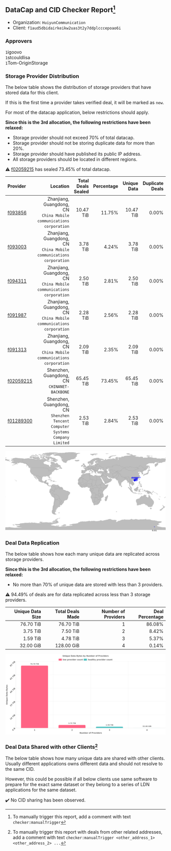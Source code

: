 ## DataCap and CID Checker Report[^1]
 - Organization: `HuiyunCommunication`
 - Client: `f1aud5dbidairkeikw2uas3t2y7ddplcccepoao6i`
### Approvers
`1`igoovo<br/>`1`stcouldlisa<br/>`1`Tom-OriginStorage

### Storage Provider Distribution
The below table shows the distribution of storage providers that have stored data for this client.

If this is the first time a provider takes verified deal, it will be marked as `new`.

For most of the datacap application, below restrictions should apply.

**Since this is the 3rd allocation, the following restrictions have been relaxed:**
 - Storage provider should not exceed 70% of total datacap.
 - Storage provider should not be storing duplicate data for more than 20%.
 - Storage provider should have published its public IP address.
 - All storage providers should be located in different regions.

⚠️ [f02059215](https://filfox.info/en/address/f02059215) has sealed 73.45% of total datacap.

| Provider                                              |                                                                        Location | Total Deals Sealed | Percentage | Unique Data | Duplicate Deals |
| :---------------------------------------------------- | ------------------------------------------------------------------------------: | -----------------: | ---------: | ----------: | --------------: |
| [f093856](https://filfox.info/en/address/f093856)     |          Zhanjiang, Guangdong, CN<br/>`China Mobile communications corporation` |          10.47 TiB |     11.75% |   10.47 TiB |           0.00% |
| [f093003](https://filfox.info/en/address/f093003)     |          Zhanjiang, Guangdong, CN<br/>`China Mobile communications corporation` |           3.78 TiB |      4.24% |    3.78 TiB |           0.00% |
| [f094311](https://filfox.info/en/address/f094311)     |          Zhanjiang, Guangdong, CN<br/>`China Mobile communications corporation` |           2.50 TiB |      2.81% |    2.50 TiB |           0.00% |
| [f091987](https://filfox.info/en/address/f091987)     |          Zhanjiang, Guangdong, CN<br/>`China Mobile communications corporation` |           2.28 TiB |      2.56% |    2.28 TiB |           0.00% |
| [f091313](https://filfox.info/en/address/f091313)     |          Zhanjiang, Guangdong, CN<br/>`China Mobile communications corporation` |           2.09 TiB |      2.35% |    2.09 TiB |           0.00% |
| [f02059215](https://filfox.info/en/address/f02059215) |                                 Shenzhen, Guangdong, CN<br/>`CHINANET-BACKBONE` |          65.45 TiB |     73.45% |   65.45 TiB |           0.00% |
| [f01289300](https://filfox.info/en/address/f01289300) | Shenzhen, Guangdong, CN<br/>`Shenzhen Tencent Computer Systems Company Limited` |           2.53 TiB |      2.84% |    2.53 TiB |           0.00% |

<img src="https://raw.githubusercontent.com/data-preservation-programs/filplus-checker-assets/main/filecoin-project/filecoin-plus-large-datasets/issues/1457/1682217694930.png"/>

### Deal Data Replication
The below table shows how each many unique data are replicated across storage providers.


**Since this is the 3rd allocation, the following restrictions have been relaxed:**
- No more than 70% of unique data are stored with less than 3 providers.

⚠️ 94.49% of deals are for data replicated across less than 3 storage providers.

| Unique Data Size | Total Deals Made | Number of Providers | Deal Percentage |
| ---------------: | ---------------: | ------------------: | --------------: |
|        76.70 TiB |        76.70 TiB |                   1 |          86.08% |
|         3.75 TiB |         7.50 TiB |                   2 |           8.42% |
|         1.59 TiB |         4.78 TiB |                   3 |           5.37% |
|        32.00 GiB |       128.00 GiB |                   4 |           0.14% |

<img src="https://raw.githubusercontent.com/data-preservation-programs/filplus-checker-assets/main/filecoin-project/filecoin-plus-large-datasets/issues/1457/1682217695597.png"/>

### Deal Data Shared with other Clients[^3]
The below table shows how many unique data are shared with other clients.
Usually different applications owns different data and should not resolve to the same CID.

However, this could be possible if all below clients use same software to prepare for the exact same dataset or they belong to a series of LDN applications for the same dataset.

✔️ No CID sharing has been observed.

[^1]: To manually trigger this report, add a comment with text `checker:manualTrigger`

[^2]: Deals from those addresses are combined into this report as they are specified with `checker:manualTrigger`

[^3]: To manually trigger this report with deals from other related addresses, add a comment with text `checker:manualTrigger <other_address_1> <other_address_2> ...`
